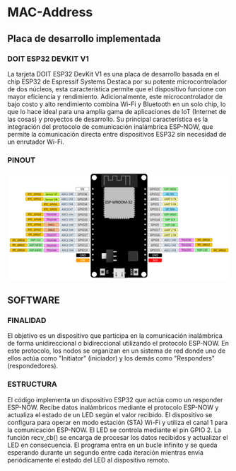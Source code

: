# MAC-Address

## Placa de desarrollo implementada

### DOIT ESP32 DEVKIT V1

La tarjeta DOIT ESP32 DevKit V1 es una placa de desarrollo basada en el chip ESP32 de Espressif Systems
Destaca por su potente microcontrolador de dos núcleos, esta característica permite que el dispositivo funcione con mayor eficiencia y rendimiento. 
Adicionalmente, este microcontrolador de bajo costo y alto rendimiento combina Wi-Fi y Bluetooth en un solo chip, lo que lo hace ideal para una amplia gama de aplicaciones de IoT (Internet de las cosas) y proyectos de desarrollo. Su principal característica es la integración del protocolo de comunicación inalámbrica ESP-NOW, que permite la comunicación directa entre dispositivos ESP32 sin necesidad de un enrutador Wi-Fi.

### PINOUT

![](docs/PINOUT_ESP32.jpg)

## SOFTWARE

### FINALIDAD

El objetivo es un dispositivo que participa en la comunicación inalámbrica de forma unidireccional o bidireccional utilizando el protocolo ESP-NOW. En este protocolo, los nodos se organizan en un sistema de red donde uno de ellos actúa como "Initiator" (iniciador) y los demás como "Responders" (respondedores).


### ESTRUCTURA

El código implementa un dispositivo ESP32 que actúa como un responder ESP-NOW. Recibe datos inalámbricos mediante el protocolo ESP-NOW y actualiza el estado de un LED según el valor recibido. El dispositivo se configura para operar en modo estación (STA) Wi-Fi y utiliza el canal 1 para la comunicación ESP-NOW. El LED se controla mediante el pin GPIO 2. La función recv_cb() se encarga de procesar los datos recibidos y actualizar el LED en consecuencia. El programa entra en un bucle infinito y se queda esperando durante un segundo entre cada iteración mientras envía periódicamente el estado del LED al dispositivo remoto.